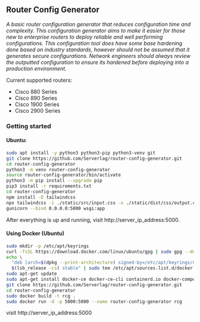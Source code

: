 ## Router Config Generator

*A basic router configuration generator that reduces configuration time and complexity.
This configuration generator aims to make it easier for those new to enterprise routers to deploy reliable and well performing configurations.
This configuration tool does have some base hardening done based on industry standards, however should not be assumed that it generates secure configurations.
Network engineers should always review the outputted configuration to ensure its hardened before deploying into a production environment.*

Current supported routers:

* Cisco 880 Series
* Cisco 890 Series
* Cisco 1900 Series
* Cisco 2900 Series

### Getting started
#### Ubuntu:
```sh
sudo apt install -y python3 python3-pip python3-venv git
git clone https://github.com/Serverlag/router-config-generator.git
cd router-config-generator
python3 -m venv router-config-generator
source router-config-generator/bin/activate
python3 -m pip install --upgrade pip
pip3 install -r requirements.txt
cd router-config-generator
npm install -D tailwindcss
npx tailwindcss -i ./static/src/input.css -o ./static/dist/css/output.css
gunicorn --bind 0.0.0.0:5000 wsgi:app
```

After everything is up and running, visit http://server_ip_address:5000.

#### Using Docker (Ubuntu)

```sh
sudo mkdir -p /etc/apt/keyrings
curl -fsSL https://download.docker.com/linux/ubuntu/gpg | sudo gpg --dearmor -o /etc/apt/keyrings/docker.gpg
echo \
  "deb [arch=$(dpkg --print-architecture) signed-by=/etc/apt/keyrings/docker.gpg] https://download.docker.com/linux/ubuntu \
  $(lsb_release -cs) stable" | sudo tee /etc/apt/sources.list.d/docker.list > /dev/null
sudo apt-get update
sudo apt-get install docker-ce docker-ce-cli containerd.io docker-compose-plugin
git clone https://github.com/Serverlag/router-config-generator.git
cd router-config-generator
sudo docker build -t rcg .
sudo docker run -d -p 5000:5000 --name router-config-generator rcg
```

visit http://server_ip_address:5000
